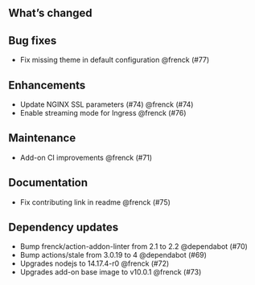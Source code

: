 ## What’s changed

##  Bug fixes

-  Fix missing theme in default configuration @frenck (#77)

##  Enhancements

-  Update NGINX SSL parameters (#74)                 @frenck (#74)
-  Enable streaming mode for Ingress @frenck (#76)

##  Maintenance

-  Add-on CI improvements @frenck (#71)

##  Documentation

-  Fix contributing link in readme @frenck (#75)

##  Dependency updates

-  Bump frenck/action-addon-linter from 2.1 to 2.2 @dependabot (#70)
-  Bump actions/stale from 3.0.19 to 4 @dependabot (#69)
-  Upgrades nodejs to 14.17.4-r0 @frenck (#72)
-  Upgrades add-on base image to v10.0.1 @frenck (#73)
